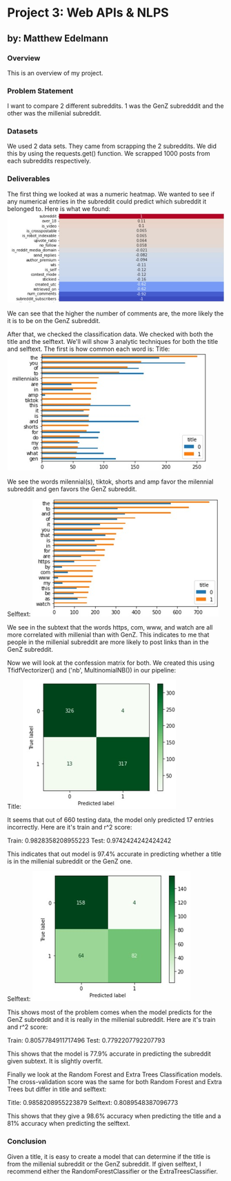 # Project 3: Web APIs & NLPS
## by: Matthew Edelmann

### Overview

This is an overview of my project. 

### Problem Statement

I want to compare 2 different subreddits. 1 was the GenZ subredddit and the other was the millenial subreddit. 

### Datasets

We used 2 data sets. They came from scrapping the 2 subreddits. We did this by using the requests.get() function. We scrapped 1000 posts from each subreddits respectively.

### Deliverables

The first thing we looked at was a numeric heatmap. We wanted to see if any numerical entries in the subreddit could predict which subreddit it belonged to. Here is what we found:
 ![Alt text](./pics/heatmap.jpg)
 
 We can see that the higher the number of comments are, the more likely the it is to be on the GenZ subreddit. 
 
 After that, we checked the classification data. We checked with both the title and the selftext. We'll will show 3 analytic techniques for both the title and selftext. The first is how common each word is:
 Title:
  ![Alt text](./pics/title_word_count.jpg)
  
  We see the words milennial(s), tiktok, shorts and amp favor the milennial subreddit and gen favors the GenZ subreddit.
  
  Selftext:
  ![Alt text](./pics/selftext_word_count.jpg)
  
  We see in the subtext that the words https, com, www, and watch are all more correlated with millenial than with GenZ. This indicates to me that people in the millenial subreddit are more likely to post links than in the GenZ subreddit.
  
  Now we will look at the confession matrix for both. We created this using TfidfVectorizer() and ('nb', MultinomialNB()) in our pipeline:
  
  Title:
  ![Alt text](./pics/title_confusion_matrix.jpg)
  
  It seems that out of 660 testing data, the model only predicted 17 entries incorrectly. Here are it's train and r^2 score:
  
  Train: 0.9828358208955223
  Test: 0.9742424242424242
  
  This indicates that out model is 97.4% accurate in predicting whether a title is in the millenial subreddit or the GenZ one.
  
  Selftext:
  ![Alt text](./pics/selftext_confusion_matrix.jpg)
  
  This shows most of the problem comes when the model predicts for the GenZ subreddit and it is really in the millenial subreddit. Here are it's train and r^2 score:
  
  Train: 0.8057784911717496
  Test: 0.7792207792207793

  This shows that the model is 77.9% accurate in predicting the subreddit given subtext. It is slightly overfit. 
  
  Finally we look at the Random Forest and Extra Trees Classification models. The cross-validation score was the same for both Random Forest and Extra Trees but differ in title and selftext:
  
  Title: 0.9858208955223879
  Selftext: 0.8089548387096773 
  
  This shows that they give a 98.6% accuracy when predicting the title and a 81% accuracy when predicting the selftext.
  
### Conclusion

Given a title, it is easy to create a model that can determine if the title is from the millenial subreddit or the GenZ subreddit. If given selftext, I recommend either the RandomForestClassifier or the ExtraTreesClassifier.
  
  
  
  
